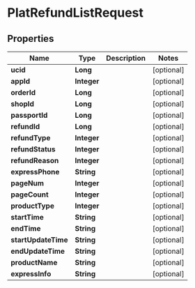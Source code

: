 

# PlatRefundListRequest


## Properties

Name | Type | Description | Notes
------------ | ------------- | ------------- | -------------
**ucid** | **Long** |  |  [optional]
**appId** | **Integer** |  |  [optional]
**orderId** | **Long** |  |  [optional]
**shopId** | **Long** |  |  [optional]
**passportId** | **Long** |  |  [optional]
**refundId** | **Long** |  |  [optional]
**refundType** | **Integer** |  |  [optional]
**refundStatus** | **Integer** |  |  [optional]
**refundReason** | **Integer** |  |  [optional]
**expressPhone** | **String** |  |  [optional]
**pageNum** | **Integer** |  |  [optional]
**pageCount** | **Integer** |  |  [optional]
**productType** | **Integer** |  |  [optional]
**startTime** | **String** |  |  [optional]
**endTime** | **String** |  |  [optional]
**startUpdateTime** | **String** |  |  [optional]
**endUpdateTime** | **String** |  |  [optional]
**productName** | **String** |  |  [optional]
**expressInfo** | **String** |  |  [optional]



